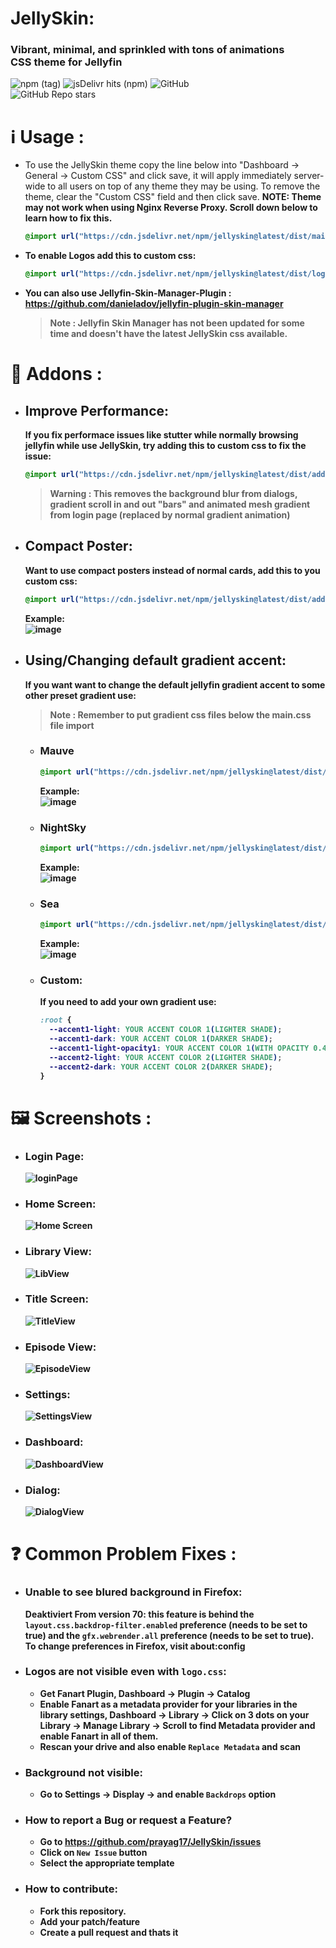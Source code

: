 # JellySkin:
### Vibrant, minimal, and sprinkled with tons of animations <br> CSS theme for Jellyfin
  
![npm (tag)](https://img.shields.io/npm/v/jellyskin/latest?style=for-the-badge) ![jsDelivr hits (npm)](https://img.shields.io/jsdelivr/npm/hm/jellyskin?label=Downloads&style=for-the-badge) ![GitHub](https://img.shields.io/github/license/prayag17/JellySkin?style=for-the-badge)\
![GitHub Repo stars](https://img.shields.io/github/stars/prayag17/JellySkin?style=social)

# :information_source: Usage :
- To use the JellySkin theme copy the line below into "Dashboard -> General -> Custom CSS" and click save, it will apply immediately server-wide to all users on top of any theme they may be using. To remove the theme, clear the "Custom CSS" field and then click save. <b>NOTE: Theme may not work when using Nginx Reverse Proxy. Scroll down below to learn how to fix this.

  ```css
  @import url("https://cdn.jsdelivr.net/npm/jellyskin@latest/dist/main.css");
  ```

- To enable Logos add this to custom css:
  ```css
  @import url("https://cdn.jsdelivr.net/npm/jellyskin@latest/dist/logo.css");
  ```
  
- You can also use Jellyfin-Skin-Manager-Plugin : https://github.com/danieladov/jellyfin-plugin-skin-manager
  > **Note** : Jellyfin Skin Manager has not been updated for some time and doesn't have the latest JellySkin css available.

# :electric_plug: Addons :
- ## Improve Performance:
    If you fix performace issues like stutter while normally browsing jellyfin while use JellySkin, try adding this to custom css to fix the issue:
    
    ```css
    @import url("https://cdn.jsdelivr.net/npm/jellyskin@latest/dist/addons/improvePerformance.css")
    ```
    
    > **Warning** : This removes the background blur from dialogs, gradient scroll in and out "bars" and animated mesh gradient from login page (replaced by normal gradient animation)
    
- ## Compact Poster:
    Want to use compact posters instead of normal cards, add this to you custom css:
    
    ```css
    @import url("https://cdn.jsdelivr.net/npm/jellyskin@latest/dist/addons/compactPosters.css");
    ```
    
    Example:\
    ![image](https://user-images.githubusercontent.com/55829513/200132447-5307c19f-97e5-4022-ab42-c5b8bf632d6b.png)

- ## Using/Changing default gradient accent:
    If you want want to change the default jellyfin gradient accent to some other preset gradient use:
    > **Note** : Remember to put gradient css files below the main.css file import 
    - ### Mauve
      ```css
      @import url("https://cdn.jsdelivr.net/npm/jellyskin@latest/dist/addons/gradients/mauve.css");
      ```
      Example:\
      ![image](https://user-images.githubusercontent.com/55829513/200132732-d188392a-5642-47f7-bb62-f204a85d992e.png)

    - ### NightSky
      ```css
      @import url("https://cdn.jsdelivr.net/npm/jellyskin@latest/dist/addons/gradients/nightSky.css");
      ```
      Example:\
      ![image](https://user-images.githubusercontent.com/55829513/200132808-5b02c8e9-29c1-4a6b-ad3c-514588cf717a.png)

    - ### Sea
      ```css
      @import url("https://cdn.jsdelivr.net/npm/jellyskin@latest/dist/addons/gradients/sea.css");
      ```
      Example:\
      ![image](https://user-images.githubusercontent.com/55829513/200132840-984deaf3-c228-4092-be8f-44c325d57782.png)
      
    - ### Custom:
      If you need to add your own gradient use:
      ```css
      :root {
        --accent1-light: YOUR ACCENT COLOR 1(LIGHTER SHADE);
        --accent1-dark: YOUR ACCENT COLOR 1(DARKER SHADE);
        --accent1-light-opacity1: YOUR ACCENT COLOR 1(WITH OPACITY 0.4);
        --accent2-light: YOUR ACCENT COLOR 2(LIGHTER SHADE);
        --accent2-dark: YOUR ACCENT COLOR 2(DARKER SHADE);
      }
      ```

# :framed_picture: Screenshots :
- ### Login Page:
    ![loginPage](https://user-images.githubusercontent.com/55829513/200134094-9bafba9d-4cfa-48c3-bbf4-e01bc21ecdd1.png)

- ### Home Screen:
    ![Home Screen](https://user-images.githubusercontent.com/55829513/200134098-6463a6e7-95bb-4af6-a451-b6ac5ef7abad.png)

- ### Library View:
    ![LibView](https://user-images.githubusercontent.com/55829513/200133209-413d6e6c-3569-4aaf-9db7-f576c141f519.png)
    
- ### Title Screen:
    ![TitleView](https://user-images.githubusercontent.com/55829513/200133240-075f604d-ae7f-48cb-9a42-445d8f3ef427.png)

- ### Episode View:
    ![EpisodeView](https://user-images.githubusercontent.com/55829513/200133258-4eabfc3d-475f-4b42-a496-bc2de60c11a5.png)

- ### Settings:
    ![SettingsView](https://user-images.githubusercontent.com/55829513/200133273-3ff7ba73-bad2-4f7c-88b1-e8298d246587.png)

- ### Dashboard:
    ![DashboardView](https://user-images.githubusercontent.com/55829513/200133302-5d7e7ac1-201b-4cb4-a839-ee53c5c6a6f2.png)

- ### Dialog:
    ![DialogView](https://user-images.githubusercontent.com/55829513/200133331-ee7838d0-6318-4175-b969-c06647bf65a0.png)

# :question: Common Problem Fixes :
- ### Unable to see blured background in Firefox:
  Deaktiviert From version 70: this feature is behind the `layout.css.backdrop-filter.enabled` preference (needs to be set to true) and the `gfx.webrender.all`  preference (needs to be set to true).
  To change preferences in Firefox, visit about:config
  
- ### Logos are not visible even with `logo.css`:
  - Get Fanart Plugin, Dashboard -> Plugin -> Catalog
  - Enable Fanart as a metadata provider for your libraries in the library settings, Dashboard -> Library -> Click on 3 dots on your Library -> Manage Library -> Scroll to find Metadata provider and enable Fanart in all of them.
  - Rescan your drive and also enable `Replace Metadata` and scan

- ### Background not visible:
  - Go to Settings -> Display -> and enable `Backdrops` option

- ### How to report a Bug or request a Feature?
  - Go to https://github.com/prayag17/JellySkin/issues
  - Click on `New Issue` button
  - Select the appropriate template

- ### How to contribute:
  - Fork this repository.
  - Add your patch/feature
  - Create a pull request and thats it
